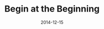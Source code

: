 ---
title: Begin at the Beginning
url: https://www.diglib.org/begin-at-the-beginning/
date: 2014-12-15
blurb: "This Forum Update was provided by Hannah Scates Kettler, Digital Humanities Librarian, University of Iowa Digital Research and Publishing. Let me begin with a big 'thank you' to the generosity of the DLF community and its organizers. With their support, I was able to attend this"
---